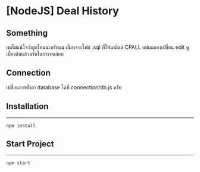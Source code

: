 # [NodeJS] Deal History

## Something
ผมไม่แน่ใจว่าถูกไหมนะครับผม เนื่องจากไฟล์ .sql ที่ให้มามีแต่ CPALL
แต่ผมลองเปลี่ยน edit ดูเบื้องต้นแล้วครับในการทดสอบ


## Connection
เปลี่ยนการตั้งค่า database ได้ที่ connection/db.js ครับ


## Installation
***
```console
npm install
```

## Start Project
***
```console
npm start
```
